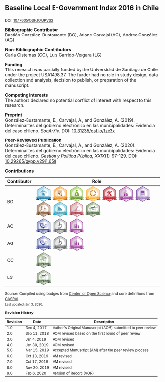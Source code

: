 ## Baseline Local E-Government Index 2016 in Chile
<small>DOI: [10.17605/OSF.IO/JPVS2](http://doi.org/10.17605/OSF.IO/JPVS2)</small>

**Bibliographic Contributor** <br />
Bastián González-Bustamante (BG), Ariane Carvajal (AC), Andrea González (AG)

**Non-Bibliographic Contributors** <br />
Carla Cisternas (CC), Luis Garrido-Vergara (LG)

**Funding** <br />
This research was partially funded by the Universidad de Santiago de Chile under the project USA1498.37. The funder had no role in study design, data collection and analysis, decision to publish, or preparation of the manuscript.

**Competing interests** <br />
The authors declared no potential conflict of interest with respect to this research.

**Preprint** <br />
González-Bustamante, B., Carvajal, A., and González, A. (2019). Determinantes del gobierno electrónico en las municipalidades: Evidencia del caso chileno. *SocArXiv*. DOI: [10.31235/osf.io/fze3x](http://doi.org/10.31235/osf.io/fze3x)

**Peer-Reviewed Publication** <br />
González-Bustamante, B., Carvajal, A., and González, A. (2020). Determinantes del gobierno electrónico en las municipalidades: Evidencia del caso chileno. *Gestión y Política Pública, XXIX*(1), 97-129. DOI: [10.29265/gypp.v29i1.658](https://doi.org/10.29265/gypp.v29i1.658) <br />

**Contributions** 

| Contributor | Role |
|---|---|
| BG | [<img src="https://raw.githubusercontent.com/bgonzalezbustamante/CRediT/master/docs/badges/conceptualization.png" align="center" width="50" />](https://raw.githubusercontent.com/bgonzalezbustamante/CRediT/master/docs/badges/conceptualization.png) [<img src="https://raw.githubusercontent.com/bgonzalezbustamante/CRediT/master/docs/badges/formal_analysis.png" align="center" width="50" />](https://raw.githubusercontent.com/bgonzalezbustamante/CRediT/master/docs/badges/formal_analysis.png) [<img src="https://raw.githubusercontent.com/bgonzalezbustamante/CRediT/master/docs/badges/funding_acquisition.png" align="center" width="50" />](https://raw.githubusercontent.com/bgonzalezbustamante/CRediT/master/docs/badges/funding_acquisition.png) [<img src="https://raw.githubusercontent.com/bgonzalezbustamante/CRediT/master/docs/badges/methodology.png" align="center" width="50" />](https://raw.githubusercontent.com/bgonzalezbustamante/CRediT/master/docs/badges/methodology.png) [<img src="https://raw.githubusercontent.com/bgonzalezbustamante/CRediT/master/docs/badges/project_administration.png" align="center" width="50" />](https://raw.githubusercontent.com/bgonzalezbustamante/CRediT/master/docs/badges/project_administration.png) [<img src="https://raw.githubusercontent.com/bgonzalezbustamante/CRediT/master/docs/badges/resources.png" align="center" width="50" />](https://raw.githubusercontent.com/bgonzalezbustamante/CRediT/master/docs/badges/resources.png) [<img src="https://raw.githubusercontent.com/bgonzalezbustamante/CRediT/master/docs/badges/computation.png" align="center" width="50" />](https://raw.githubusercontent.com/bgonzalezbustamante/CRediT/master/docs/badges/computation.png) [<img src="https://raw.githubusercontent.com/bgonzalezbustamante/CRediT/master/docs/badges/supervision.png" align="center" width="50" />](https://raw.githubusercontent.com/bgonzalezbustamante/CRediT/master/docs/badges/supervision.png) [<img src="https://raw.githubusercontent.com/bgonzalezbustamante/CRediT/master/docs/badges/data_visualization.png" align="center" width="50" />](https://raw.githubusercontent.com/bgonzalezbustamante/CRediT/master/docs/badges/data_visualization.png) [<img src="https://raw.githubusercontent.com/bgonzalezbustamante/CRediT/master/docs/badges/writing_initial_draft.png" align="center" width="50" />](https://raw.githubusercontent.com/bgonzalezbustamante/CRediT/master/docs/badges/writing_initial_draft.png) [<img src="https://raw.githubusercontent.com/bgonzalezbustamante/CRediT/master/docs/badges/writing_review.png" align="center" width="50" />](https://raw.githubusercontent.com/bgonzalezbustamante/CRediT/master/docs/badges/writing_review.png) |
| AC | [<img src="https://raw.githubusercontent.com/bgonzalezbustamante/CRediT/master/docs/badges/data_curation.png" align="center" width="50" />](https://raw.githubusercontent.com/bgonzalezbustamante/CRediT/master/docs/badges/data_curation.png) [<img src="https://raw.githubusercontent.com/bgonzalezbustamante/CRediT/master/docs/badges/investigation.png" align="center" width="50" />](https://raw.githubusercontent.com/bgonzalezbustamante/CRediT/master/docs/badges/investigation.png) [<img src="https://raw.githubusercontent.com/bgonzalezbustamante/CRediT/master/docs/badges/resources.png" align="center" width="50" />](https://raw.githubusercontent.com/bgonzalezbustamante/CRediT/master/docs/badges/resources.png) |
| AG | [<img src="https://raw.githubusercontent.com/bgonzalezbustamante/CRediT/master/docs/badges/data_curation.png" align="center" width="50" />](https://raw.githubusercontent.com/bgonzalezbustamante/CRediT/master/docs/badges/data_curation.png) [<img src="https://raw.githubusercontent.com/bgonzalezbustamante/CRediT/master/docs/badges/investigation.png" align="center" width="50" />](https://raw.githubusercontent.com/bgonzalezbustamante/CRediT/master/docs/badges/investigation.png) [<img src="https://raw.githubusercontent.com/bgonzalezbustamante/CRediT/master/docs/badges/resources.png" align="center" width="50" />](https://raw.githubusercontent.com/bgonzalezbustamante/CRediT/master/docs/badges/resources.png) |
| CC | [<img src="https://raw.githubusercontent.com/bgonzalezbustamante/CRediT/master/docs/badges/writing_review.png" align="center" width="50" />](https://raw.githubusercontent.com/bgonzalezbustamante/CRediT/master/docs/badges/writing_review.png) |
| LG | [<img src="https://raw.githubusercontent.com/bgonzalezbustamante/CRediT/master/docs/badges/writing_review.png" align="center" width="50" />](https://raw.githubusercontent.com/bgonzalezbustamante/CRediT/master/docs/badges/writing_review.png) |

<small>Source: Compiled using badges from [Center for Open Science](https://github.com/CenterForOpenScience/open_research_badges) and core definitions from [CASRAI](https://casrai.org/credit/).<br />
<small>Last updated: Jun 3, 2020.</small>

**Revision History**

| Revision | Date | Description |
|---|---|---|
| 1.0 | Dec 4, 2017 | Author's Original Manuscript (AOM) submitted to peer review |
| 2.0 | Sep 11, 2018 | AOM revised based on the first round of peer review |
| 3.0 | Jan 4, 2019 | AOM revised |
| 4.0 | Jan 30, 2019 | AOM revised |
| 5.0 | Mar 15, 2019 | Accepted Manuscript (AM) after the peer review process |
| 6.0 | Oct 13, 2019 | AM revised |
| 7.0 | Oct 17, 2019 | AM revised |
| 8.0 | Nov 20, 2019 | AM revised |
| 9.0 | Feb 6, 2020 | Version of Record (VOR) |
